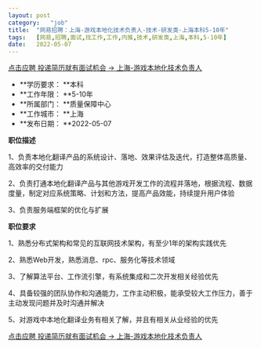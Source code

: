 ```yaml
---
layout:	post
category:	"job"
title:	"网易招聘：上海-游戏本地化技术负责人-技术-研发类-上海本科5-10年"
tags:	[网易,招聘,面试,找工作,工作,内推,技术,研发类,上海,本科,5-10年]
date:	2022-05-07
---
```


[点击应聘 投递简历就有面试机会 ->  上海-游戏本地化技术负责人](http://mobile.bole.netease.com/bole/boleDetail?id=38085&employeeId=346f03c3cda5f04c&key=all)



- **学历要求： **本科
- **工作年限： **5-10年
- **所属部门： **质量保障中心
- **工作城市： **上海
- **发布日期： **2022-05-07



**职位描述**

1、负责本地化翻译产品的系统设计、落地、效果评估及迭代，打造整体高质量、高效率的交付能力

2、负责打通本地化翻译产品与其他游戏开发工作的流程并落地，根据流程、数据度量，制定对应系统策略、计划和方法，提高产品效能，持续提升用户体验

3、负责服务端框架的优化与扩展





**职位要求**

1、熟悉分布式架构和常见的互联网技术架构，有至少1年的架构实践优先

2、熟悉Web开发，熟悉消息、rpc、服务化等技术领域

3、了解算法平台、工作流引擎，有系统集成和二次开发相关经验优先

4、具备较强的团队协作和沟通能力，工作主动积极，能承受较大工作压力，善于主动发现问题并及时沟通并解决

5、对游戏中本地化翻译业务有相关了解，并且有相关从业经验的优先



[点击应聘 投递简历就有面试机会 ->  上海-游戏本地化技术负责人](http://mobile.bole.netease.com/bole/boleDetail?id=38085&employeeId=346f03c3cda5f04c&key=all)